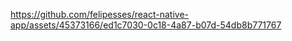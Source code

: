 https://github.com/felipesses/react-native-app/assets/45373166/ed1c7030-0c18-4a87-b07d-54db8b771767

